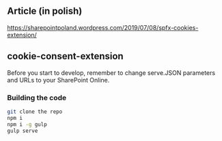 ## Article (in polish)

https://sharepointpoland.wordpress.com/2019/07/08/spfx-cookies-extension/

## cookie-consent-extension

Before you start to develop, remember to change serve.JSON parameters and URLs to your SharePoint Online.

### Building the code

```bash
git clone the repo
npm i
npm i -g gulp
gulp serve
```
